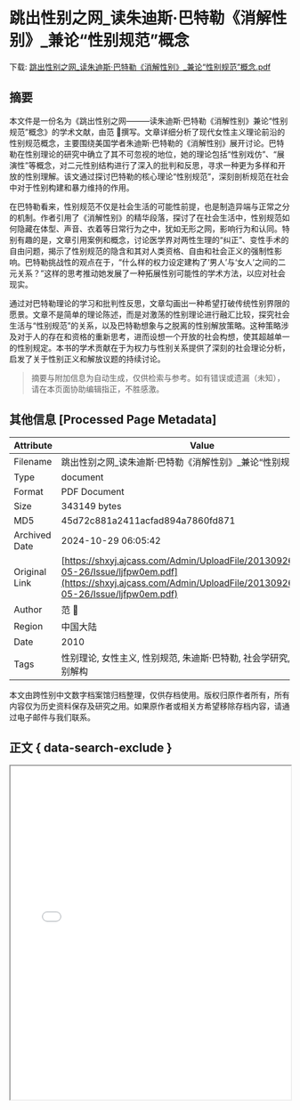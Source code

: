 # 跳出性别之网_读朱迪斯·巴特勒《消解性别》_兼论“性别规范”概念

<!-- tcd_download_link -->
下载: <a href="../跳出性别之网_读朱迪斯·巴特勒《消解性别》_兼论“性别规范”概念.pdf" download>跳出性别之网_读朱迪斯·巴特勒《消解性别》_兼论“性别规范”概念.pdf</a>
<!-- tcd_download_link_end -->

## 摘要

<!-- tcd_abstract -->
本文件是一份名为《跳出性别之网———读朱迪斯·巴特勒《消解性别》兼论“性别规范”概念》的学术文献，由范 撰写。文章详细分析了现代女性主义理论前沿的性别规范概念，主要围绕美国学者朱迪斯·巴特勒的《消解性别》展开讨论。巴特勒在性别理论的研究中确立了其不可忽视的地位，她的理论包括“性别戏仿”、“展演性”等概念，对二元性别结构进行了深入的批判和反思，寻求一种更为多样和开放的性别理解。该文通过探讨巴特勒的核心理论“性别规范”，深刻剖析规范在社会中对于性别构建和暴力维持的作用。

在巴特勒看来，性别规范不仅是社会生活的可能性前提，也是制造异端与正常之分的机制。作者引用了《消解性别》的精华段落，探讨了在社会生活中，性别规范如何隐藏在体型、声音、衣着等日常行为之中，犹如无形之网，影响行为和认同。特别有趣的是，文章引用案例和概念，讨论医学界对两性生理的“纠正”、变性手术的自由问题，揭示了性别规范的隐含和其对人类资格、自由和社会正义的强制性影响。巴特勒挑战性的观点在于，“什么样的权力设定建构了‘男人’与‘女人’之间的二元关系？”这样的思考推动她发展了一种拓展性别可能性的学术方法，以应对社会现实。

通过对巴特勒理论的学习和批判性反思，文章勾画出一种希望打破传统性别界限的愿景。文章不是简单的理论陈述，而是对激荡的性别理论进行融汇比较，探究社会生活与“性别规范”的关系，以及巴特勒想象与之脱离的性别解放策略。这种策略涉及对于人的存在和资格的重新思考，进而设想一个开放的社会构想，使其超越单一的性别规定。本书的学术贡献在于为权力与性别关系提供了深刻的社会理论分析，启发了关于性别正义和解放议题的持续讨论。

<!-- tcd_abstract_end -->

> 摘要与附加信息为自动生成，仅供检索与参考。如有错误或遗漏（未知），请在本页面协助编辑指正，不胜感激。

## 其他信息 [Processed Page Metadata]

| Attribute       | Value                                  |
|-----------------|----------------------------------------|
| Filename        | 跳出性别之网_读朱迪斯·巴特勒《消解性别》_兼论“性别规范”概念.pdf                             |
| Type            | document                                 |
| Format          | PDF Document                               |
| Size            | 343149 bytes                           |
| MD5             | 45d72c881a2411acfad894a7860fd871                                  |
| Archived Date   | 2024-10-29 06:05:42                             |
| Original Link   | [https://shxyj.ajcass.com/Admin/UploadFile/20130926008/2015-05-26/Issue/ljfpw0em.pdf](https://shxyj.ajcass.com/Admin/UploadFile/20130926008/2015-05-26/Issue/ljfpw0em.pdf)                         |
| Author          | 范                                |
| Region          | 中国大陆                               |
| Date            | 2010                                 |
| Tags            | 性别理论, 女性主义, 性别规范, 朱迪斯·巴特勒, 社会学研究, 酷儿理论, 性别解构                                 |

本文由跨性别中文数字档案馆归档整理，仅供存档使用。版权归原作者所有，所有内容仅为历史资料保存及研究之用。如果原作者或相关方希望移除存档内容，请通过电子邮件与我们联系。

## 正文 { data-search-exclude }

<!-- tcd_main_text -->
<iframe src="../跳出性别之网_读朱迪斯·巴特勒《消解性别》_兼论“性别规范”概念.pdf" width="100%" height="600px">
    <p>无法显示PDF，请下载查看。</p>
</iframe>
<!-- tcd_main_text_end -->

